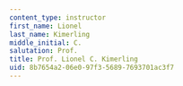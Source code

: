 ```yaml
---
content_type: instructor
first_name: Lionel
last_name: Kimerling
middle_initial: C.
salutation: Prof.
title: Prof. Lionel C. Kimerling
uid: 8b7654a2-06e0-97f3-5689-7693701ac3f7
---
```

